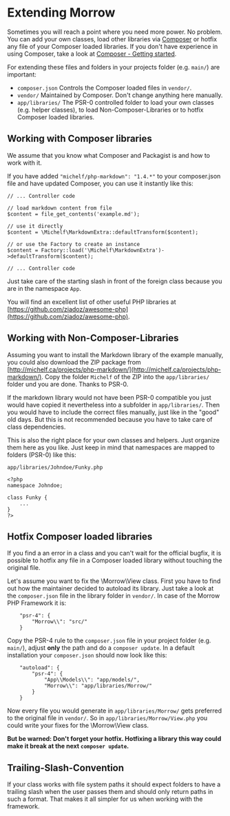 Extending Morrow
====================

Sometimes you will reach a point where you need more power. No problem.
You can add your own classes, load other libraries via [Composer](http://getcomposer.org/) or hotfix any file of your Composer loaded libraries. 
If you don't have experience in using Composer, take a look at [Composer - Getting started](http://getcomposer.org/doc/00-intro.md).

For extending these files and folders in your projects folder (e.g. `main/`) are important:

* `composer.json` Controls the Composer loaded files in `vendor/`.
* `vendor/` Maintained by Composer. Don't change anything here manually.
* `app/libraries/` The PSR-0 controlled folder to load your own classes (e.g. helper classes), to load Non-Composer-Libraries or to hotfix Composer loaded libraries.


Working with Composer libraries
-------------------------------
We assume that you know what Composer and Packagist is and how to work with it.

If you have added `"michelf/php-markdown": "1.4.*"` to your composer.json file and have updated Composer, you can use it instantly like this:

~~~{.php}
// ... Controller code

// load markdown content from file	
$content = file_get_contents('example.md');

// use it directly
$content = \Michelf\MarkdownExtra::defaultTransform($content);

// or use the Factory to create an instance
$content = Factory::load('\Michelf\MarkdownExtra')->defaultTransform($content);

// ... Controller code
~~~

Just take care of the starting slash in front of the foreign class because you are in the namespace `App`.

You will find an excellent list of other useful PHP libraries at [https://github.com/ziadoz/awesome-php](https://github.com/ziadoz/awesome-php).


Working with Non-Composer-Libraries
------------------------------------
Assuming you want to install the Markdown library of the example manually, you could also download the ZIP package from [http://michelf.ca/projects/php-markdown/](http://michelf.ca/projects/php-markdown/).
Copy the folder `Michelf` of the ZIP into the `app/libraries/` folder und you are done. Thanks to PSR-0.

If the markdown library would not have been PSR-0 compatible you just would have copied it nevertheless into a subfolder in `app/libraries/`.
Then you would have to include the correct files manually, just like in the "good" old days.
But this is not recommended because you have to take care of class dependencies.

This is also the right place for your own classes and helpers.
Just organize them here as you like.
Just keep in mind that namespaces are mapped to folders (PSR-0) like this:

`app/libraries/Johndoe/Funky.php`
~~~{.php}
<?php
namespace Johndoe;

class Funky {
	...
}
?>
~~~


Hotfix Composer loaded libraries
--------------------------------------------
If you find a an error in a class and you can't wait for the official bugfix, it is possible to hotfix any file in a Composer loaded library without touching the original file.

Let's assume you want to fix the \Morrow\View class.
First you have to find out how the maintainer decided to autoload its library. Just take a look at the `composer.json` file in the library folder in `vendor/`.
In case of the Morrow PHP Framework it is:

~~~
    "psr-4": {
        "Morrow\\": "src/"
    }
~~~

Copy the PSR-4 rule to the `composer.json` file in your project folder (e.g. `main/`), adjust **only** the path and do a `composer update`.
In a default installation your `composer.json` should now look like this:

~~~
    "autoload": {
        "psr-4": {
            "App\\Models\\": "app/models/",
    	    "Morrow\\": "app/libraries/Morrow/"
        }
    }
~~~

Now every file you would generate in `app/libraries/Morrow/` gets preferred to the original file in `vendor/`.
So in `app/libraries/Morrow/View.php` you could write your fixes for the \Morrow\View class.

**But be warned: Don't forget your hotfix. Hotfixing a library this way could make it break at the next `composer update`.**


Trailing-Slash-Convention
------------------------
If your class works with file system paths it should expect folders to have a trailing slash when the user passes them and should only return paths in such a format.
That makes it all simpler for us when working with the framework.

